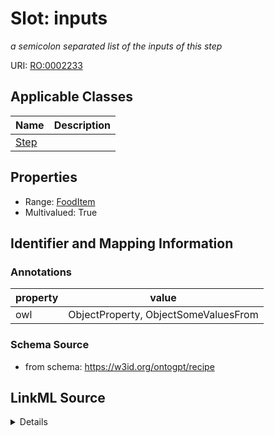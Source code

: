 # Slot: inputs
_a semicolon separated list of the inputs of this step_


URI: [RO:0002233](http://purl.obolibrary.org/obo/RO_0002233)



<!-- no inheritance hierarchy -->




## Applicable Classes

| Name | Description |
| --- | --- |
[Step](Step.md) | 






## Properties

* Range: [FoodItem](FoodItem.md)
* Multivalued: True








## Identifier and Mapping Information





### Annotations

| property | value |
| --- | --- |
| owl | ObjectProperty, ObjectSomeValuesFrom |



### Schema Source


* from schema: https://w3id.org/ontogpt/recipe




## LinkML Source

<details>
```yaml
name: inputs
annotations:
  owl:
    tag: owl
    value: ObjectProperty, ObjectSomeValuesFrom
description: a semicolon separated list of the inputs of this step
from_schema: https://w3id.org/ontogpt/recipe
rank: 1000
slot_uri: RO:0002233
multivalued: true
alias: inputs
owner: Step
domain_of:
- Step
range: FoodItem

```
</details>